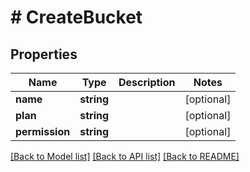 # # CreateBucket

## Properties

Name | Type | Description | Notes
------------ | ------------- | ------------- | -------------
**name** | **string** |  | [optional]
**plan** | **string** |  | [optional]
**permission** | **string** |  | [optional]

[[Back to Model list]](../../README.md#models) [[Back to API list]](../../README.md#endpoints) [[Back to README]](../../README.md)

